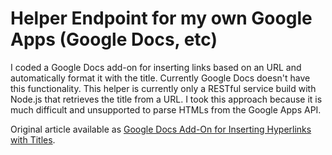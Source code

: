 # Helper Endpoint for my own Google Apps (Google Docs, etc)

I coded a Google Docs add-on for inserting links based on an URL and automatically format it with the title. Currently Google Docs doesn't have this functionality. This helper is currently only a RESTful service build with Node.js that retrieves the title from a URL. I took this approach because it is much difficult and unsupported to parse HTMLs from the Google Apps API.

Original article available as [Google Docs Add-On for Inserting Hyperlinks with Titles](https://medium.com/@sondre.kolaautomat/google-docs-add-on-for-inserting-hyperlinks-with-titles-22fdff1310a1).
